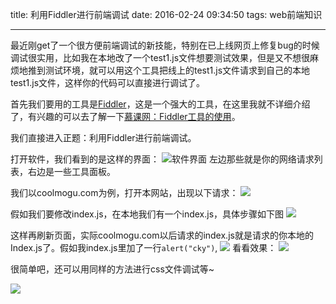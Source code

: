 title: 利用Fiddler进行前端调试
date: 2016-02-24 09:34:50
tags: web前端知识

---
最近刚get了一个很方便前端调试的新技能，特别在已上线网页上修复bug的时候调试很实用，比如我在本地改了一个test1.js文件想要测试效果，但是又不想很麻烦地推到测试环境，就可以用这个工具把线上的test1.js文件请求到自己的本地test1.js文件，这样你的代码可以直接进行调试了。

首先我们要用的工具是[Fiddler](http://www.telerik.com/fiddler)，这是一个强大的工具，在这里我就不详细介绍了，有兴趣的可以去了解一下[慕课网：Fiddler工具的使用](http://www.imooc.com/learn/37)。

我们直接进入正题：利用Fiddler进行前端调试。

打开软件，我们看到的是这样的界面：
![软件界面](http://i12.tietuku.com/0dae4e6342d76660.png)
左边那些就是你的网络请求列表，右边是一些工具面板。

我们以coolmogu.com为例，打开本网站，出现以下请求：
![](http://i12.tietuku.com/9d594da04d3c7f65.png)

假如我们要修改index.js，在本地我们有一个index.js，具体步骤如下图
![](http://i12.tietuku.com/c7a48b44debcaced.png)

这样再刷新页面，实际coolmogu.com以后请求的index.js就是请求的你本地的Index.js了。假如我index.js里加了一行`alert("cky")`, ![](http://i11.tietuku.com/535ba941a555232f.png) 看看效果：
![](http://i11.tietuku.com/f7a88298a20b38d6.png)

很简单吧，还可以用同样的方法进行css文件调试等~

![](http://i11.tietuku.com/075039e5a5add7b5.jpg)